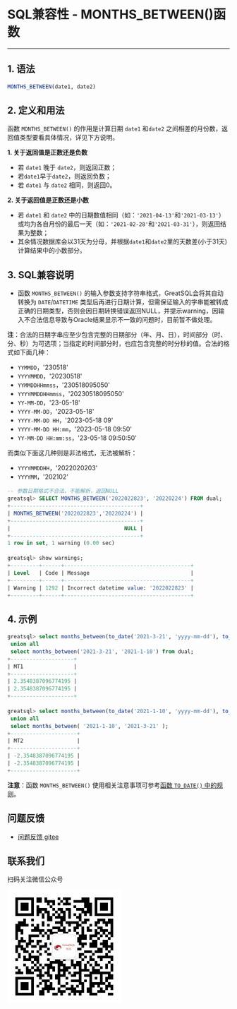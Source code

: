 # SQL兼容性 - MONTHS_BETWEEN()函数
---


## 1. 语法

```sql
MONTHS_BETWEEN(date1, date2)
```

## 2. 定义和用法
函数 `MONTHS_BETWEEN()` 的作用是计算日期 `date1` 和`date2` 之间相差的月份数，返回值类型要看具体情况，详见下方说明。

**1. 关于返回值是正数还是负数**
- 若 `date1` 晚于 `date2`，则返回正数；
- 若`date1`早于`date2`，则返回负数；
- 若 `date1` 与 `date2` 相同，则返回0。

**2. 关于返回值是正数还是小数**
- 若 `date1` 和 `date2` 中的日期数值相同（如：`'2021-04-13'`和`'2021-03-13'`）或均为各自月份的最后一天（如：`'2021-02-28'`和`'2021-03-31'`），则返回结果为整数；
- 其余情况数据库会以31天为分母，并根据`date1`和`date2`里的天数差(小于31天)计算结果中的小数部分。

## 3. SQL兼容说明

- 函数 `MONTHS_BETWEEN()` 的输入参数支持字符串格式，GreatSQL会将其自动转换为 `DATE`/`DATETIME` 类型后再进行日期计算，但需保证输入的字串能被转成正确的日期类型，否则会因日期转换错误返回NULL，并提示warning，因输入不合法信息导致与Oracle结果显示不一致的问题时，目前暂不做处理。

**注**：合法的日期字串应至少包含完整的日期部分（年、月、日），时间部分（时、分、秒）为可选项；当指定的时间部分时，也应包含完整的时分秒的值。合法的格式如下面几种：
- `YYMMDD`，'230518'
- `YYYYMMDD`，'20230518'
- `YYMMDDHHmmss`，'230518095050'
- `YYYYMMDDHHmmss`，'20230518095050'
- `YY-MM-DD`，'23-05-18'
- `YYYY-MM-DD`，'2023-05-18'
- `YYYY-MM-DD HH`，'2023-05-18 09'
- `YYYY-MM-DD HH:mm`，'2023-05-18 09:50'
- `YY-MM-DD HH:mm:ss`，'23-05-18 09:50:50'

而类似下面这几种则是非法格式，无法被解析：
- `YYYYMMDDHH`，'2022020203'
- `YYYYMM`，'202102'

```sql
-- 参数日期格式不合法，不能解析，返回NULL
greatsql> SELECT MONTHS_BETWEEN('2022022823', '20220224') FROM dual;
+-----------------------------------------+
| MONTHS_BETWEEN('2022022823','20220224') |
+-----------------------------------------+
|                                    NULL |
+-----------------------------------------+
1 row in set, 1 warning (0.00 sec)

greatsql> show warnings;
+---------+------+----------------------------------------+
| Level   | Code | Message                                |
+---------+------+----------------------------------------+
| Warning | 1292 | Incorrect datetime value: '2022022823' |
+---------+------+----------------------------------------+
```

## 4. 示例

```sql
greatsql> select months_between(to_date('2021-3-21', 'yyyy-mm-dd'), to_date('2021-1-10', 'yyyy-mm-dd')) as MT1 from dual
 union all
 select months_between('2021-3-21', '2021-1-10') from dual;
+--------------------+
| MT1                |
+--------------------+
| 2.3548387096774195 |
| 2.3548387096774195 |
+--------------------+

greatsql> select months_between(to_date('2021-1-10', 'yyyy-mm-dd'), to_date('2021-3-21', 'yyyy-mm-dd')) as MT2 from dual 
 union all
 select months_between( '2021-1-10', '2021-3-21' );
+---------------------+
| MT2                 |
+---------------------+
| -2.3548387096774195 |
| -2.3548387096774195 |
+---------------------+
```

**注意**：函数 `MONTHS_BETWEEN()` 使用相关注意事项可参考[函数 `TO_DATE()` 中的规则](https://gitee.com/GreatSQL/GreatSQL-Doc/blob/master/relnotes/greatsql-803224/sql-compat-func-todate.md)。

**问题反馈**
---
- [问题反馈 gitee](https://gitee.com/GreatSQL/GreatSQL-Manual/issues)


**联系我们**
---

扫码关注微信公众号

![greatsql-wx](../greatsql-wx.jpg)
